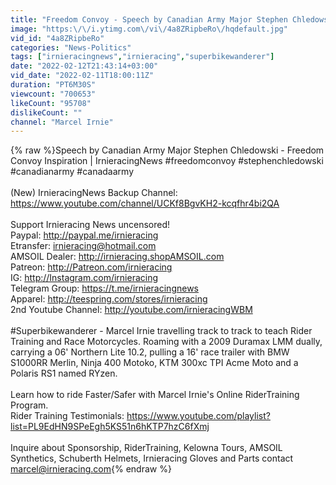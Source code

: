 ```yaml
---
title: "Freedom Convoy - Speech by Canadian Army Major Stephen Chledowski | IrnieracingNews"
image: "https:\/\/i.ytimg.com\/vi\/4a8ZRipbeRo\/hqdefault.jpg"
vid_id: "4a8ZRipbeRo"
categories: "News-Politics"
tags: ["irnieracingnews","irnieracing","superbikewanderer"]
date: "2022-02-12T21:43:14+03:00"
vid_date: "2022-02-11T18:00:11Z"
duration: "PT6M30S"
viewcount: "700653"
likeCount: "95708"
dislikeCount: ""
channel: "Marcel Irnie"
---
```

{% raw %}Speech by Canadian Army Major Stephen Chledowski - Freedom Convoy Inspiration | IrnieracingNews #freedomconvoy #stephenchledowski #canadianarmy #canadaarmy<br /><br />(New) IrnieracingNews Backup Channel: <a rel="nofollow" target="blank" href="https://www.youtube.com/channel/UCKf8BgvKH2-kcqfhr4bi2QA">https://www.youtube.com/channel/UCKf8BgvKH2-kcqfhr4bi2QA</a><br /><br />Support Irnieracing News uncensored!<br />Paypal: <a rel="nofollow" target="blank" href="http://paypal.me/irnieracing">http://paypal.me/irnieracing</a> <br />Etransfer: irnieracing@hotmail.com <br />AMSOIL Dealer: <a rel="nofollow" target="blank" href="http://irnieracing.shopAMSOIL.com">http://irnieracing.shopAMSOIL.com</a> <br />Patreon: <a rel="nofollow" target="blank" href="http://Patreon.com/irnieracing">http://Patreon.com/irnieracing</a> <br />IG: <a rel="nofollow" target="blank" href="http://Instagram.com/irnieracing">http://Instagram.com/irnieracing</a><br />Telegram Group: <a rel="nofollow" target="blank" href="https://t.me/irnieracingnews">https://t.me/irnieracingnews</a><br />Apparel: <a rel="nofollow" target="blank" href="http://teespring.com/stores/irnieracing">http://teespring.com/stores/irnieracing</a><br />2nd Youtube Channel: <a rel="nofollow" target="blank" href="http://youtube.com/irnieracingWBM">http://youtube.com/irnieracingWBM</a> <br /><br />#Superbikewanderer - Marcel Irnie travelling track to track to teach Rider Training and Race Motorcycles. Roaming with a 2009 Duramax LMM dually, carrying a 06' Northern Lite 10.2, pulling a 16' race trailer with BMW S1000RR Merlin, Ninja 400 Motoko, KTM 300xc TPI Acme Moto and a Polaris RS1 named RYzen.<br /><br />Learn how to ride Faster/Safer with Marcel Irnie's Online RiderTraining Program. <br />Rider Training Testimonials: <a rel="nofollow" target="blank" href="https://www.youtube.com/playlist?list=PL9EdHN9SPeEgh5KS51n6hKTP7hzC6fXmj">https://www.youtube.com/playlist?list=PL9EdHN9SPeEgh5KS51n6hKTP7hzC6fXmj</a><br /><br />Inquire about Sponsorship, RiderTraining, Kelowna Tours, AMSOIL Synthetics, Schuberth Helmets, Irnieracing Gloves and Parts contact marcel@irnieracing.com{% endraw %}
